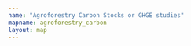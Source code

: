 ```yaml
---
name: "Agroforestry Carbon Stocks or GHGE studies"
mapname: agroforestry_carbon
layout: map
---
```

